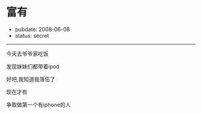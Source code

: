 # 富有

- pubdate: 2008-06-08
- status: secret

--------------------------


今天去爷爷家吃饭

发现妹妹们都带着ipod

好吧,我知道我落伍了

现在才有

争取做第一个有iphone的人
